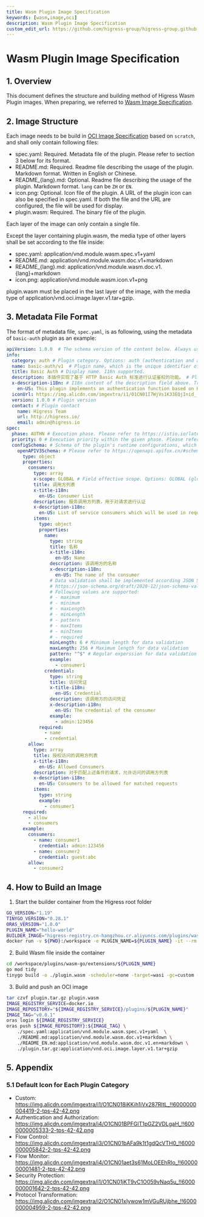 ```yaml
---
title: Wasm Plugin Image Specification
keywords: [wasm,image,oci]
description: Wasm Plugin Image Specification
custom_edit_url: https://github.com/higress-group/higress-group.github.io/blob/main/i18n/en-us/docusaurus-plugin-content-docs/current/user/wasm-image-spec.md
---
```


# Wasm Plugin Image Specification

## 1. Overview

This document defines the structure and building method of Higress Wasm Plugin images. When preparing, we referred to [Wasm Image Specification](https://github.com/solo-io/wasm/blob/master/spec/spec-compat.md).

## 2. Image Structure

Each image needs to be build in [OCI Image Specification](https://github.com/opencontainers/image-spec) based on `scratch`, and shall only contain following files:

- spec.yaml: Required. Metadata file of the plugin. Please refer to section 3 below for its format.
- README.md: Required. Readme file describing the usage of the plugin. Markdown format. Written in English or Chinese.
- README_{lang}.md: Optional. Readme file describing the usage of the plugin. Markdown format. `lang` can be `ZH` or `EN`.
- icon.png: Optional. Icon file of the plugin. A URL of the plugin icon can also be specified in spec.yaml. If both the file and the URL are configured, the file will be used for display.
- plugin.wasm: Required. The binary file of the plugin.

Each layer of the image can only contain a single file.

Except the layer containing plugin.wasm, the media type of other layers shall be set according to the file inside:

- spec.yaml: application/vnd.module.wasm.spec.v1+yaml 
- README.md: application/vnd.module.wasm.doc.v1+markdown
- README_{lang}.md: application/vnd.module.wasm.doc.v1.{lang}+markdown
- icon.png: application/vnd.module.wasm.icon.v1+png

plugin.wasm must be placed in the last layer of the image, with the media type of application/vnd.oci.image.layer.v1.tar+gzip.

## 3. Metadata File Format

The format of metadata file, `spec.yaml`, is as following, using the metadata of `basic-auth` plugin as an example:

```yaml
apiVersion: 1.0.0  # The schema version of the content below. Always use to 1.0.0 for now.
info:
  category: auth # Plugin category. Options: auth (authentication and authorization), security (security protection), protocol (protocol transformation), flow-control, flow-monitor,custom
  name: basic-auth/v1  # Plugin name, which is the unique identifier of the plugin. It is recommended to add a version suffix, such as "/v1", just in case an incompatible upgrade in the future.
  title: Basic Auth # Display name. I18n supported.
  description: 本插件实现了基于 HTTP Basic Auth 标准进行认证鉴权的功能。 # Plugin description. I18n supported.
  x-description-i18n: # I18n content of the description field above. Translated contents can be added using "x-{name}-i18n" fields for all i18n-supported fields.
    en-US: This plugin implements an authentication function based on HTTP Basic Auth standard.
  iconUrl: https://img.alicdn.com/imgextra/i1/O1CN01I7WjVs1K33EQjInid_!!6000000001107-2-tps-960-290.png # Optional. URL of plugin icon file.
  version: 1.0.0 # Plugin version
  contact: # Plugin contact
    name: Higress Team
    url: http://higress.io/
    email: admin@higress.io
spec:
  phase: AUTHN # Execution phase. Please refer to https://istio.io/latest/docs/reference/config/proxy_extensions/wasm-plugin/#PluginPhase
  priority: 0 # Execution priority within the given phase. Please refer to https://istio.io/latest/docs/reference/config/proxy_extensions/wasm-plugin/#WasmPlugin
  configSchema: # Schema of the plugin's runtime configurations, which shall be defined with the Schema object in OpenAPI 3.0.0 standard.
    openAPIV3Schema: # Please refer to https://openapi.apifox.cn/#schema-%E5%AF%B9%E8%B1%A1 for the data structure. Some fields which can be used for display support i18n.
      type: object
      properties:
        consumers:
          type: array
          x-scope: GLOBAL # Field effective scope. Options: GLOBAL (global configuration), RULE (rule-level configuration, which can be set associated to routes, domains or services.), ANY (Effective scope unrestricted). Optional. Default value is ANY.
          title: 调用方列表
          x-title-i18n:
            en-US: Consumer List
          description: 服务调用方列表，用于对请求进行认证
          x-description-i18n:
            en-US: List of service consumers which will be used in request authentication
          items:
            type: object
            properties:
              name:
                type: string
                title: 名称
                x-title-i18n:
                  en-US: Name
                description: 该调用方的名称
                x-description-i18n:
                  en-US: The name of the consumer
                # Data validation shall be implemented according JSON Schema Validation Spec
                # https://json-schema.org/draft/2020-12/json-schema-validation.html
                # Following values are supported:
                # - maximum
                # - minimum
                # - maxLength
                # - minLength
                # - pattern
                # - maxItems
                # - minItems
                # - required
                minLength: 6 # Minimum length for data validation
                maxLength: 256 # Maximum length for data validation
                pattern: "^$" # Regular experssion for data validation
                example:
                  - consumer1
              credential:
                type: string
                title: 访问凭证
                x-title-i18n:
                  en-US: Credential
                description: 该调用方的访问凭证
                x-description-i18n:
                  en-US: The credential of the consumer
                example:
                  - admin:123456
            required:
              - name
              - credential
        allow:
          type: array
          title: 授权访问的调用方列表
          x-title-i18n:
            en-US: Allowed Consumers
          description: 对于匹配上述条件的请求，允许访问的调用方列表
          x-description-i18n:
            en-US: Consumers to be allowed for matched requests
          items:
            type: string
            example:
              - consumer1
      required:
        - allow
        - consumers
      example:
        consumers:
          - name: consumer1
            credential: admin:123456
          - name: consumer2
            credential: guest:abc
        allow:
          - consumer2
```

## 4. How to Build an Image
1. Start the builder container from the Higress root folder

```bash
GO_VERSION="1.19"
TINYGO_VERSION="0.28.1"
ORAS_VERSION="1.0.0"
PLUGIN_NAME="hello-world"
BUILDER_IMAGE="higress-registry.cn-hangzhou.cr.aliyuncs.com/plugins/wasm-go-builder:go${GO_VERSION}-tinygo${TINYGO_VERSION}-oras${ORAS_VERSION}"
docker run -v ${PWD}:/workspace -e PLUGIN_NAME=${PLUGIN_NAME} -it --rm  /bin/bash
```

2. Build Wasm file inside the container

```bash
cd /workspace/plugins/wasm-go/extensions/${PLUGIN_NAME}
go mod tidy
tinygo build -o ./plugin.wasm -scheduler=none -target=wasi -gc=custom -tags='custommalloc nottinygc_finalizer' ./main.go
```

3. Build and push an OCI image

```bash
tar czvf plugin.tar.gz plugin.wasm
IMAGE_REGISTRY_SERVICE=docker.io
IMAGE_REPOSITORY="${IMAGE_REGISTRY_SERVICE}/plugins/${PLUGIN_NAME}"
IMAGE_TAG="v0.0.1"
oras login ${IMAGE_REGISTRY_SERVICE}
oras push ${IMAGE_REPOSITORY}:${IMAGE_TAG} \
    ./spec.yaml:application/vnd.module.wasm.spec.v1+yaml  \
    ./README.md:application/vnd.module.wasm.doc.v1+markdown \
    ./README_EN.md:application/vnd.module.wasm.doc.v1.en+markdown \
    ./plugin.tar.gz:application/vnd.oci.image.layer.v1.tar+gzip
```

## 5. Appendix

### 5.1 Default Icon for Each Plugin Category

- Custom: https://img.alicdn.com/imgextra/i1/O1CN018iKKih1iVx287RltL_!!6000000004419-2-tps-42-42.png
- Authentication and Authorization: https://img.alicdn.com/imgextra/i4/O1CN01BPFGlT1pGZ2VDLgaH_!!6000000005333-2-tps-42-42.png
- Flow Control: https://img.alicdn.com/imgextra/i3/O1CN01bAFa9k1t1gdQcVTH0_!!6000000005842-2-tps-42-42.png
- Flow Monitor: https://img.alicdn.com/imgextra/i4/O1CN01aet3s61MoLOEEhRIo_!!6000000001481-2-tps-42-42.png
- Security Protection: https://img.alicdn.com/imgextra/i1/O1CN01jKT9vC1O059vNaq5u_!!6000000001642-2-tps-42-42.png
- Protocol Transformation: https://img.alicdn.com/imgextra/i2/O1CN01xIywow1mVGuRUjbhe_!!6000000004959-2-tps-42-42.png